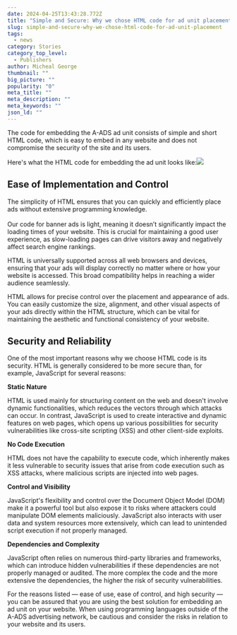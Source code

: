 ```yaml
---
date: 2024-04-25T13:43:28.772Z
title: "Simple and Secure: Why we chose HTML code for ad unit placement"
slug: simple-and-secure-why-we-chose-html-code-for-ad-unit-placement
tags:
  - news
category: Stories
category_top_level:
  - Publishers
author: Micheal George
thumbnail: ""
big_picture: ""
popularity: "0"
meta_title: ""
meta_description: ""
meta_keywords: ""
json_ld: ""
---
```

The code for embedding the A-ADS ad unit consists of simple and short HTML code, which is easy to embed in any website and does not compromise the security of the site and its users. 

Here's what the HTML code for embedding the ad unit looks like:![](https://lh7-us.googleusercontent.com/JkWc-3D8Fo096D0bhJLIwJePzgYZGsprGSfCiAnxzp4cLYvsLefmaHf5HBKhgsyr8GiGlzJKLhrL4U8UJkgSWVf9skiAy4fBVTivSEN4kW58hCX2hBmW9c9yF5quhkDxIkrR-FnmOk1nSRqBkehuXNY)

## Ease of Implementation and Control

The simplicity of HTML ensures that you can quickly and efficiently place ads without extensive programming knowledge.\
\
Our code for banner ads is light, meaning it doesn’t significantly impact the loading times of your website. This is crucial for maintaining a good user experience, as slow-loading pages can drive visitors away and negatively affect search engine rankings.

HTML is universally supported across all web browsers and devices, ensuring that your ads will display correctly no matter where or how your website is accessed. This broad compatibility helps in reaching a wider audience seamlessly.

HTML allows for precise control over the placement and appearance of ads. You can easily customize the size, alignment, and other visual aspects of your ads directly within the HTML structure, which can be vital for maintaining the aesthetic and functional consistency of your website.

## **Security and Reliability**

One of the most important reasons why we choose HTML code is its security. HTML is generally considered to be more secure than, for example, JavaScript for several reasons:

**Static Nature** 

HTML is used mainly for structuring content on the web and doesn't involve dynamic functionalities, which reduces the vectors through which attacks can occur. In contrast, JavaScript is used to create interactive and dynamic features on web pages, which opens up various possibilities for security vulnerabilities like cross-site scripting (XSS) and other client-side exploits.

**No Code Execution**

HTML does not have the capability to execute code, which inherently makes it less vulnerable to security issues that arise from code execution such as XSS attacks, where malicious scripts are injected into web pages.

**Control and Visibility**

JavaScript's flexibility and control over the Document Object Model (DOM) make it a powerful tool but also expose it to risks where attackers could manipulate DOM elements maliciously. JavaScript also interacts with user data and system resources more extensively, which can lead to unintended script execution if not properly managed.

**Dependencies and Complexity**

JavaScript often relies on numerous third-party libraries and frameworks, which can introduce hidden vulnerabilities if these dependencies are not properly managed or audited. The more complex the code and the more extensive the dependencies, the higher the risk of security vulnerabilities.

For the reasons listed — ease of use, ease of control, and high security — you can be assured that you are using the best solution for embedding an ad unit on your website. When using programming languages outside of the A-ADS advertising network, be cautious and consider the risks in relation to your website and its users.
